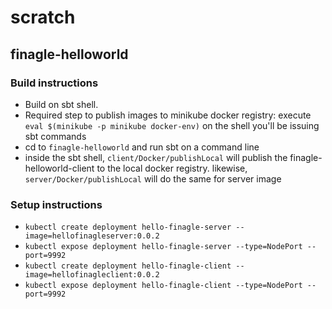 # scratch
## finagle-helloworld
### Build instructions
* Build on sbt shell. 
* Required step to publish images to minikube docker registry: execute `eval $(minikube -p minikube docker-env)` on the shell you'll be issuing sbt commands
* cd to `finagle-helloworld` and run sbt on a command line
* inside the sbt shell, `client/Docker/publishLocal` will publish the finagle-helloworld-client to the local docker registry. likewise, `server/Docker/publishLocal` will do the same for server image

### Setup instructions
* `kubectl create deployment hello-finagle-server --image=hellofinagleserver:0.0.2`
* `kubectl expose deployment hello-finagle-server --type=NodePort --port=9992`
* `kubectl create deployment hello-finagle-client --image=hellofinagleclient:0.0.2`
* `kubectl expose deployment hello-finagle-client --type=NodePort --port=9992`
